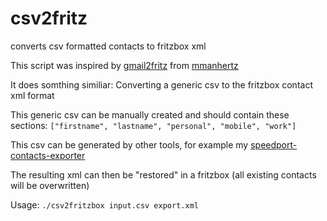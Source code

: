 # csv2fritz
converts csv formatted contacts to fritzbox xml

This script was inspired by [gmail2fritz](https://github.com/mmanhertz/gmail2fritzbox) from [mmanhertz](https://github.com/mmanhertz/gmail2fritzbox)

It does somthing similiar: Converting a generic csv to the fritzbox contact xml format

This generic csv can be manually created and should contain these sections:
`["firstname", "lastname", "personal", "mobile", "work"]`

This csv can be generated by other tools, for example my [speedport-contacts-exporter](https://github.com/hensur/speedport-contacts-exporter)

The resulting xml can then be "restored" in a fritzbox (all existing contacts will be overwritten)

Usage:
`./csv2fritzbox input.csv export.xml`
